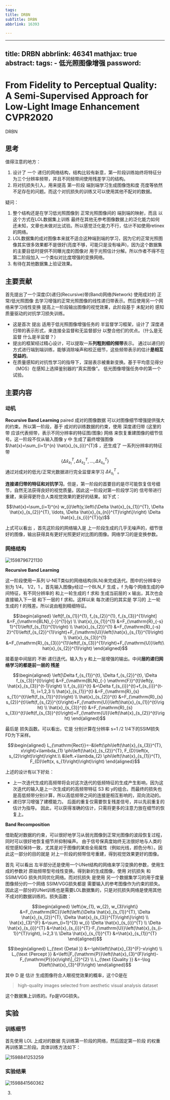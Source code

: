 ```yaml
---
tags:
title: DRBN
subTitle: DRBN
abbrlink: 16393

---
```

---
title: DRBN
abbrlink: 46341
mathjax: true
abstract:
tags:
	- 低光照图像增强
password:
---


<!--more-->

# From Fidelity to Perceptual Quality: A Semi-Supervised Approach for Low-Light Image Enhancement  CVPR2020

DRBN

## 思考

值得注意的地方：

1. 设计了 一个 递归的网络结构，结构比较有新意，第一阶段训练始终将特征分为三个分辨率频带，并且不同频带间使用残差学习的结构。
2. 将对抗损失引入，用来提高 第一阶段 端到端学习生成图像饱和度 亮度等依然不足存在的问题。而这个对抗损失的训练又可以使用其他不配对的数据。

疑问：

1. 整个结构还是在学习低光照图像到 正常光照图像间的 端到端的映射，而且 以这个方式在LOL数据集上训练 最终在其他无参考图像数据上的泛化能力如何 还未知，文章也未做对比试验。所以感觉泛化能力不行，估计不如使用retinex的网络。
2. LOL数据集的成对图像本来就不适合这种端到端的学习，因为它的正常光照图像其实很多效果都不是很好(亮度不够，可能只是没有噪声)，因为这个数据集的主要目低时提供不同曝光度的图像对 用于光照估计分解。所以作者不得不在第二阶段加入 一个类似对比度增强的变换网络。
3. 有待在其他数据集上验证效果。



## 主要贡献

首先提出了一个深度(D)递归(Recursive)带(Band)网络(Network)  使用成对的 正常/低光照图像  去学习增强的正常光照图像的线性递归带表示。然后使用另一个网络来学习线性变换 提高上一阶段输出图像的视觉效果，此阶段基于 未配对的 感知质量驱动的对抗学习损失训练。

* 这是首次 提出 适用于低光照图像增强任务的 半监督学习框架，设计了 深度递归带的表示形式，来连接全监督和无监督部分 以整合他们的优点。（什么是无监督 什么是半监督？）
* 提出的框架经过精心设计，可以提取一系**列粗到细的频带**表示。 通过以递归的方式进行端到端训练，能够消除噪声和校正细节，这些频带表示的估计**是相互受益的**。
* 在质量感知的对抗性学习的指导下，深层表示被重新变换。基于平均意见得分（MOS）在感知上选择鉴别器的“真实图像”。 低光图像增强任务中的第一个试验。



## 主要内容

### 动机

**Recursive Band Learning** paired 成对的图像数据 可以对图像细节增强提供强大的约束。所以第一阶段，基于 成对的训练数据的约束，使用  深度递归带 (这里的带 应该代表频带，表示不同分辨率的特征图/图象) 网络 来恢复重建图像的细节信号。这一阶段不仅从输入图像 y 中 生成了最终增强图像 $\hat{x}=\sum_{i=1}^{n} \hat{x}_{s_{i}}^{T}$  ，还生成了  一系列分辨率的特征带 $$\left\{\Delta \hat{x}_{s_{1}}^{T}, \Delta \hat{x}_{s_{2}}^{T}, \ldots, \Delta \hat{x}_{s_{n}}^{T}\right\}$$  通过对成对的低光/正常光数据进行完全监督来学习 $\Delta \hat{x}_{s_{i}}^{T}$ 。

**连接递归带的特征和对抗学习**。但是，第一阶段的首要目的是尽可能恢复信号细节，自然无法获得良好的视觉质量。因此这一阶段对第一阶段学习的 信号带进行重建，来获得更符合人类视觉效果的更好的结果。如下式：

$$\hat{x}=\sum_{i=1}^{n} w_{i}\left(y,\left\{\Delta \hat{x}_{s_{1}}^{T}, \Delta \hat{x}_{s_{2}}^{T}, \ldots, \Delta \hat{x}_{s_{n}}^{T}\right\}\right) \Delta \hat{x}_{s_{i}}^{T}(y)$$





上式可以看出 ，首先这阶段的网络输入是 上一阶段生成的几乎无噪声的，细节很好的图像，输出获得具有更好光照更好对比图的图像。网络学习的是变换参数。

### 网络结构

![1598796721130](https://cdn.jsdelivr.net/gh/changruowang/cloudimg/img/20210508212517.png)

**Recursive Band Learning**  

这一阶段使用一系列 U-NET类似的网络结构(BLN)来完成迭代。图中的分辨率分别为 1/4， 1/2，1 。首先输入图像y经过一个BLN_F 生成 。f 为每个网络生成的中间特征，有不同分辨率的 和上一轮生成的 f 求和 生成当前层的 x 输出，其次也会直接输入下一层 和下一层的 f 求和。这样以来 每次递归的其实是 学习的 上一轮 生成的 f 的残差。所以说由粗到精细特征。

$$\begin{aligned}
\left[f_{s_{1}}^{1}, f_{s_{2}}^{1}, f_{s_{3}}^{1}\right] &=F_{\mathrm{BLN}_{-}}^{1}(y) \\
\hat{x}_{s_{1}}^{1} &=F_{\mathrm{R}_{-s} 1}^{1}\left(f_{s_{1}}^{1}\right) \\
\hat{x}_{s_{2}}^{1} &=F_{\mathrm{R}_{-s} 2}^{1}\left(f_{s_{2}}^{1}\right)+F_{\mathrm{U}}\left(\hat{x}_{s_{1}}^{1}\right) \\
\hat{x}_{s_{3}}^{1} &=F_{\mathrm{R}_{s_{3}}}^{1}\left(f_{s_{3}}^{1}\right)+F_{\mathrm{U}}\left(\hat{x}_{s_{2}}^{1}\right)
\end{aligned}$$

接着是中间层的 不断 递归迭代。输入为 y 和上一层增强的输出。中间**层的递归网络学习的都是前一层的 残差**

$$\begin{aligned}
\left[\Delta f_{s_{1}}^{t}, \Delta f_{s_{2}}^{t}, \Delta f_{s_{3}}^{t}\right] &=F_{\mathrm{BLN}_{-} \mathrm{F}}^{t}\left(y, \hat{x}_{s_{3}}^{t-1}\right) \\
f_{s_{i}}^{t} &=\Delta f_{s_{i}}^{t}+f_{s_{i}}^{t-1}, i=1,2,3 \\
\hat{x}_{s_{1}}^{t} &=F_{\mathrm{R}_{s} s_{1}}^{t}\left(f_{s_{1}}^{t}\right) \\
\hat{x}_{s_{2}}^{t} &=F_{\mathrm{R}_{s} s_{2}}^{t}\left(f_{s_{2}}^{t}\right)+F_{\mathrm{U}}\left(\hat{x}_{s_{1}}^{t}\right) \\
\hat{x}_{s_{3}}^{t} &=F_{\mathrm{R}_{s} s_{3}}^{t}\left(f_{s_{3}}^{t}\right)+F_{\mathrm{U}}\left(\hat{x}_{s_{2}}^{t}\right)
\end{aligned}$$

最后是 损失函数。可以看出，它是 分别计算在分辨率 s=1 /2 1/4下的SSIM损失  FD为下采样。

$$\begin{aligned}
L_{\mathrm{Rect}}=-&\left(\phi\left(\hat{x}_{s_{3}}^{T}, x\right)+\lambda_{1} \phi\left(\hat{x}_{s_{2}}^{T}, F_{D}\left(x, s_{2}\right)\right)\right.\\
&\left.+\lambda_{2} \phi\left(\hat{x}_{s_{1}}^{T}, F_{D}\left(x, s_{1}\right)\right)\right)
\end{aligned}$$

上述的设计有以下好处：

* 上一次迭代生成的高频带将会对这次迭代的低频特征的生成产生影响，因为这次迭代的输入是上一次生成的的高频带特征 S3 和 y的组合。而最终的损失也是高低频带分别计算，所以高低频带之间的连接是相互影响的，双向流动的。
* 递归学习增强了建模能力。 后面的重复仅需要恢复残差信号，并以先前重复的估计为指导。 因此，可以获得准确的估计，只需将更多的注意力放在细节的恢复上。

**Band Recomposition**

借助配对数据的约束，可以很好地学习从弱光图像到正常光图像的波段恢复过程，同时可以很好地恢复细节并抑制噪声。 由于信号保真度始终无法很好地与人类的视觉感知保持一致，尤其是对于图像的某些全局属性（例如光线，颜色分布）。因此这一部分的目的就是 对上一阶段的频带信号重建，得到视觉效果更好的图像。

首先	可以看出 左半部分还是使用一个UNet结构的网络来学习变换的参数，使用生成的参数对 原始频带型号线性变换。得到新的生成图像，使用 对抗损失 和 SSIM/VGG 损失共同优化网络。而对抗损失 是使用 另一个数据集学习的用于度量图像频分的一个网络 SSIM/VGG损失都是 需要输入的参考图像作为约束的损失。因此这一部分的UNet训练也是需要LOL数据集的，只是对抗损失网络是使用其他不成对的数据训练的。
​		损失函数：

$$\begin{aligned}
\left\{w_{1}, w_{2}, w_{3}\right\} &=F_{\mathrm{RC}}\left(\left\{\Delta \hat{x}_{s_{1}}^{T}, \Delta \hat{x}_{s_{2}}^{T}, \Delta \hat{x}_{s_{3}}^{T}\right\}\right) \\
\hat{x}_{3}^{F} &=\sum_{i=1}^{3} w_{i} \Delta \hat{x}_{s_{i}}^{T} \\
\Delta \hat{x}_{s_{i}}^{T} &=\hat{x}_{s_{i}}^{T}-F_{\mathrm{U}}\left(\hat{x}_{s_{i-1}}^{T}\right), i=2,3 \\
\Delta \hat{x}_{s_{1}}^{T} &=\hat{x}_{s_{1}}^{T}
\end{aligned}$$

$$\begin{aligned}
L_{\text {Detail }} &=-\phi\left(\hat{x}_{3}^{F}-x\right) \\
L_{\text {Percept }} &=\left\|F_{\mathrm{P}}\left(\hat{x}_{3}^{F}\right)-F_{\mathrm{P}}(x)\right\|_{2}^{2} \\
L_{\text {Quality }} &=-\log D\left(\hat{x}_{3}^{F}\right)
\end{aligned}$$

其中 D 是 估计 生成图像符合人眼视觉效果的概率，这个D是在

> high-quality images selected from aesthetic visual analysis dataset

这个数据集上训练的。Fp是VGG损失。



## 实验

### 训练细节

首先使用 LOL 上成对的数据 先训练第一阶段的网络，然后固定第一阶段 的权重 再训练第二阶段。具体训练方法如下：

![1598841253259](https://cdn.jsdelivr.net/gh/changruowang/cloudimg/img/20210424120152.png)

### 实验结果

![1598841560362](https://cdn.jsdelivr.net/gh/changruowang/cloudimg/img/20210424120157.png)



3. 



